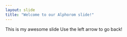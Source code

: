 ```yaml
---
layout: slide
title: "Welcome to our Alphorom slide!"
---
```

This is my awesome slide
Use the left arrow to go back!
